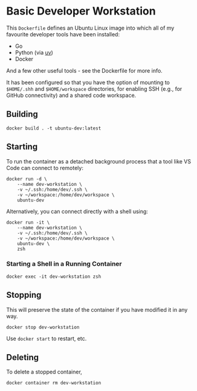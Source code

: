 # Basic Developer Workstation

This `Dockerfile` defines an Ubuntu Linux image into which all of my favourite developer tools have been installed:

- Go
- Python (via [uv](https://docs.astral.sh/uv/))
- Docker

And a few other useful tools - see the Dockerfile for more info.

It has been configured so that you have the option of mounting to `$HOME/.shh` and `$HOME/workspace` directories, for enabling SSH (e.g., for GitHub connectivity) and a shared code workspace.

## Building

```text
docker build . -t ubuntu-dev:latest
```

## Starting

To run the container as a detached background process that a tool like VS Code can connect to remotely:

```text
docker run -d \
    --name dev-workstation \
    -v ~/.ssh:/home/dev/.ssh \
    -v ~/workspace:/home/dev/workspace \
    ubuntu-dev
```

Alternatively, you can connect directly with a shell using:

```text
docker run -it \
    --name dev-workstation \
    -v ~/.ssh:/home/dev/.ssh \
    -v ~/workspace:/home/dev/workspace \
    ubuntu-dev \
    zsh
```

### Starting a Shell in a Running Container

```text
docker exec -it dev-workstation zsh
```

## Stopping

This will preserve the state of the container if you have modified it in any way.

```text
docker stop dev-workstation
```

Use `docker start` to restart, etc.

## Deleting

To delete a stopped container,

```text
docker container rm dev-workstation
```
